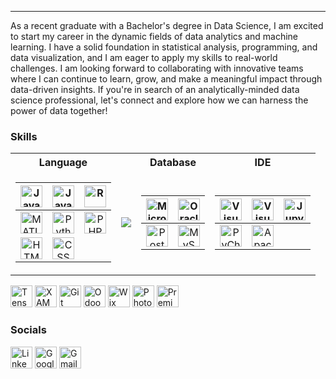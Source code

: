 ---

As a recent graduate with a Bachelor's degree in Data Science, I am excited to start my career in the dynamic fields of data analytics and machine learning. I have a solid foundation in statistical analysis, programming, and data visualization, and I am eager to apply my skills to real-world challenges. I am looking forward to collaborating with innovative teams where I can continue to learn, grow, and make a meaningful impact through data-driven insights. If you're in search of an analytically-minded data science professional, let's connect and explore how we can harness the power of data together!

### Skills 
<table><tr>
<th>Language</th>
<th></th>
<th>Database</th>
<th>IDE</th>
</tr><tr><td>

| <a href="https://www.java.com" target="_blank" rel="noreferrer"><img src="https://www.svgrepo.com/show/452234/java.svg" width="35" height="35" alt="Java"/> | <a href="https://www.javascript.com" target="_blank" rel="noreferrer"><img src="https://www.svgrepo.com/show/349419/javascript.svg" width="35" height="35" alt="JavaScript"/> | <a href="https://www.r-project.org" target="_blank" rel="noreferrer"><img src="https://raw.githubusercontent.com/danielcranney/readme-generator/main/public/icons/skills/rlang-colored.svg" width="35" height="35" alt="R"/> |
| :-: | :-: | :-: |
| <a href="https://www.mathworks.com/products/matlab.html" target="_blank" rel="noreferrer"><img src="https://www.mathworks.com/favicon.ico" width="35" height="35" alt="MATLAB"/> | <a href="https://www.python.org" target="_blank" rel="noreferrer"><img src="https://www.svgrepo.com/show/354238/python.svg" width="35" height="35" alt="Python"/> | <a href="https://www.php.net" target="_blank" rel="noreferrer"><img src="https://www.svgrepo.com/show/354180/php.svg" width="35" height="35" alt="PHP"/> |
| <a href="https://html.com" target="_blank" rel="noreferrer"><img src="https://www.svgrepo.com/show/353884/html-5.svg" width="35" height="35" alt="HTML"/> | <img src="https://www.svgrepo.com/show/353623/css-3.svg" width="35" height="35" alt="CSS"/> |

</td><td>

<img src="https://github-readme-stats.vercel.app/api/top-langs/?username=darylGan&layout=donut&show_icons=true&theme=default&hide_border=true&card_width=300&locale=en&langs_count=20&size_weight=0.5&count_weight=0.5"/>

</td><td>

| <a href="https://www.microsoft.com/en-my/sql-server" target="_blank" rel="noreferrer"><img src="https://www.svgrepo.com/show/303229/microsoft-sql-server-logo.svg" width="35" height="35" alt="Microsoft SQL Server"/> | <a href="https://www.oracle.com/" target="_blank" rel="noreferrer"><img src="https://www.svgrepo.com/show/448245/oracle.svg" width="35" height="35" alt="Oracle"/> |
| :-: | :-: |
| <a href="https://www.postgresql.org" target="_blank" rel="noreferrer"><img src="https://www.svgrepo.com/show/354200/postgresql.svg" width="35" height="35" alt="PostgreSQL"/> | <a href="https://www.mysql.com" target="_blank" rel="noreferrer"><img src="https://www.mysql.com/common/logos/logo-mysql-170x115.png" width="35" height="35" alt="MySQL"/> |

</td><td>

| <a href="https://visualstudio.microsoft.com" target="_blank" rel="noreferrer"><img src="https://visualstudio.microsoft.com/wp-content/uploads/2021/10/Product-Icon.svg" width="35" height="35" alt="Visual Studio"/> | <a href="https://code.visualstudio.com" target="_blank" rel="noreferrer"><img src="https://code.visualstudio.com/favicon.ico" width="35" height="35" alt="Visual Studio Code"/> | <a href="https://jupyter.org" target="_blank" rel="noreferrer"><img src="https://jupyter.org/favicon.ico" width="35" height="35" alt="Jupyter"/> |
| :-: | :-: | :-: |
| <a href="https://www.jetbrains.com/pycharm" target="_blank" rel="noreferrer"><img src="https://resources.jetbrains.com/storage/products/company/brand/logos/PyCharm_icon.png" width="35" height="35" alt="PyCharm"/> | <a href="https://netbeans.apache.org" target="_blank" rel="noreferrer"><img src="https://netbeans.apache.org/_/images/apache-netbeans.svg" width="35" height="35" alt="Apache NetBeans"/> |

</td></tr></table>

<a href="https://www.tensorflow.org" target="_blank" rel="noreferrer"><img src="https://www.svgrepo.com/show/354440/tensorflow.svg" width="35" height="35" alt="TensorFlow"/></a>
<a href="https://www.apachefriends.org/download.html" target="_blank" rel="noreferrer"><img src="https://www.svgrepo.com/show/354575/xampp.svg" width="35" height="35" alt="XAMPP"/></a>
<a href="https://git-scm.com" target="_blank" rel="noreferrer"><img src="https://www.svgrepo.com/show/452210/git.svg" width="35" height="35" alt="Git"/></a>
<a href="https://www.odoo.com" target="_blank" rel="noreferrer"><img src="https://odoocdn.com/openerp_website/static/src/img/assets/png/odoo_logo.png" width="35" height="35" alt="Odoo"/></a>
<a href="https://www.wix.com" target="_blank" rel="noreferrer"><img src="https://www.wix.com/favicon.ico" width="35" height="35" alt="Wix"/></a>
<a href="https://www.adobe.com/my_en/products/photoshop.html" target="_blank" rel="noreferrer"><img src="https://www.svgrepo.com/show/452149/adobe-photoshop.svg" width="35" height="35" alt="Photoshop"/></a>
<a href="https://www.adobe.com/my_en/products/premiere.html" target="_blank" rel="noreferrer"><img src="https://www.svgrepo.com/show/452150/adobe-premiere.svg" width="35" height="35" alt="Premiere Pro"/></a>

### Socials
<a href="https://www.linkedin.com/in/daryl-gan-" target="_blank" rel="noreferrer"><img src="https://content.linkedin.com/content/dam/me/business/en-us/amp/brand-site/v2/bg/LI-Bug.svg.original.svg" width="35" height="35" alt="LinkedIn"/></a>
<a href="https://g.dev/darylGan" target="_blank" rel="noreferrer"><img src="https://storage.googleapis.com/gweb-uniblog-publish-prod/images/logo_google_developers_color_2x_web_512dp.original.png" width="35" height="35" alt="Google Developer"/></a>
<a href="mailto:darylgan10@gmail.com" target="_blank" rel="noreferrer"><img src="https://storage.googleapis.com/gweb-uniblog-publish-prod/images/Gmail_Icon.original.png" width="35" height="35" alt="Gmail"/></a>
